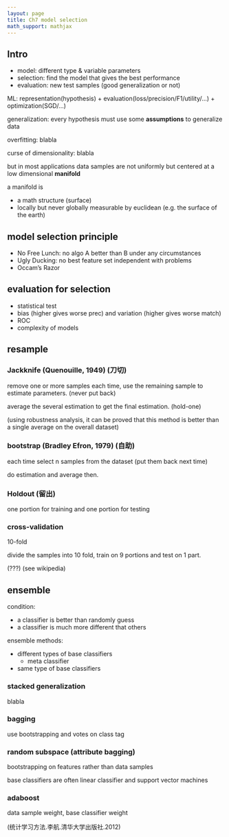 ```yaml
---
layout: page
title: Ch7 model selection
math_support: mathjax
---
```



## Intro

- model: different type & variable parameters
- selection: find the model that gives the best performance
- evaluation: new test samples (good generalization or not)

ML: representation(hypothesis) + evaluation(loss/precision/F1/utility/...) + optimization(SGD/...)

generalization: every hypothesis must use some **assumptions** to generalize data

overfitting: blabla

curse of dimensionality: blabla

but in most applications data samples are not uniformly but centered at a low dimensional **manifold**

a manifold is

- a math structure (surface)
- locally but never globally measurable by euclidean (e.g. the surface of the earth)

## model selection principle

- No Free Lunch: no algo A better than B under any circumstances
- Ugly Ducking: no best feature set independent with problems
- Occam’s Razor

## evaluation for selection

- statistical test
- bias (higher gives worse prec) and variation (higher gives worse match) 
- ROC
- complexity of models

## resample

### Jackknife (Quenouille, 1949) (刀切)

remove one or more samples each time, use the remaining sample to estimate parameters. (never put back)

average the several estimation to get the final estimation. (hold-one)

(using robustness analysis, it can be proved that this method is better than a single average on the overall dataset)

### bootstrap (Bradley Efron, 1979) (自助)

each time select n samples from the dataset (put them back next time)

do estimation and average then.

### Holdout (留出)

one portion for training and one portion for testing

### cross-validation

10-fold

divide the samples into 10 fold, train on 9 portions and test on 1 part.

(???) (see wikipedia)

## ensemble

condition:

- a classifier is better than randomly guess
- a classifier is much more different that others


ensemble methods:

- different types of base classifiers
  - meta classifier
- same type of base classifiers

### stacked generalization

blabla

### bagging

use bootstrapping and votes on class tag

### random subspace (attribute bagging)

bootstrapping on features rather than data samples

base classifiers are often linear classifier and support vector machines

### adaboost

data sample weight, base classifier weight

(统计学习方法.李航.清华大学出版社.2012)

























